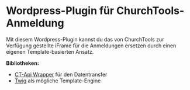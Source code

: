 # Wordpress-Plugin für ChurchTools-Anmeldung

Mit diesem Wordpress-Plugin kannst du das von ChurchTools zur Verfügung gestellte iFrame für die Anmeldungen ersetzen durch einen eigenen Template-basierten Ansatz.

**Bibliotheken:**

* [CT-Api Wrapper](https://github.com/5pm-HDH/churchtools-api) für den Datentransfer
* [Twig](https://twig.symfony.com/) als mögliche Template-Engine
